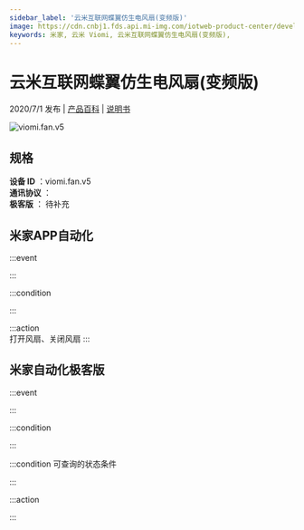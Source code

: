 ```yaml
---
sidebar_label: '云米互联网蝶翼仿生电风扇(变频版)'
image: https://cdn.cnbj1.fds.api.mi-img.com/iotweb-product-center/developer_1587966428977niRL0Z5K.png?GalaxyAccessKeyId=AKVGLQWBOVIRQ3XLEW&Expires=9223372036854775807&Signature=DrLbwx9V45K4E96vpOuuyzmFhPs=
keywords: 米家, 云米 Viomi, 云米互联网蝶翼仿生电风扇(变频版), 
---
```

# 云米互联网蝶翼仿生电风扇(变频版)

2020/7/1 发布 | [产品百科](https://home.mi.com/webapp/content/baike/product/index.html?model=viomi.fan.v5/) | [说明书](https://home.mi.com/views/introduction.html?model=viomi.fan.v5&region=cn)

![viomi.fan.v5](https://cdn.cnbj1.fds.api.mi-img.com/iotweb-product-center/developer_1587966428977niRL0Z5K.png?GalaxyAccessKeyId=AKVGLQWBOVIRQ3XLEW&Expires=9223372036854775807&Signature=DrLbwx9V45K4E96vpOuuyzmFhPs=)

## 规格  
> 
**设备 ID** ：viomi.fan.v5  
**通讯协议** ：  
**极客版**  ： 待补充 


## 米家APP自动化  

:::event  

:::

:::condition  

:::

:::action   
打开风扇、关闭风扇
:::

## 米家自动化极客版  

:::event  

:::

:::condition  

:::

:::condition 可查询的状态条件  

:::

:::action  

:::

        
